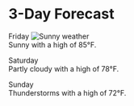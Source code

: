 <!DOCTYPE html>
<html>
<head>
<meta charset="utf-8">
<meta name="viewport" content="width=device-width, initial-scale=1">
<title>3-Day Forecast</title>
<style>

/********** Base styles **********/
* {
  box-sizing: border-box;
}

body {
  font-family: 'Roboto', sans-serif;
  background: linear-gradient(to right, #F2709C, #FF9472);
  color: white;
}

h1 {
  margin-bottom: 15px;
  text-align: center;
}

.box1 p, .box2 p, .box3 p {
  border: 1px solid black;
  background-color: rgba(69, 137, 225, 0.8);
  width: 90%;
  height: 150px;
  margin-right: auto;
  margin-left: auto;
  color: black;
  display: flex;
  flex-direction: column;
  justify-content: space-between;
  align-items: flex-start;
  padding: 10px;
  border-radius: 10px;
  
}

.box1 p span, .box2 p span, .box3 p span {
  align-self: flex-end;
  background-color: #5AA52A;
  padding: 2px 5px;
  border-radius: 5px;
}

.box2 p span {
  background-color: #2A5AA5;
}

.box3 p span {
  background-color: #A52A2A;
}

/* Simple Responsive Framework. */
.row {
  width: 100%;
  display: flex;
  justify-content: space-around;
  align-items: flex-start;
  flex-wrap: wrap;
}

.col {
  border: 1px solid transparent;
  box-sizing: border-box;
  margin: 10px;
}

/********** Large devices only **********/
@media (min-width: 1200px) {
  .col {
    width: 30%;
  }
}

/********** Medium devices only **********/
@media (min-width: 992px) and (max-width: 1199px) {
  .col {
    width: 45%;
  }
}

/********** Small devices only **********/
@media (max-width: 991px) {
  .col {
    width: 90%;
  }
}

</style>
</head>
<body>
<h1>3-Day Forecast</h1>

<div class="row">
  <div class="col box1">
    <p>
      <span>Friday</span>
      <img src="C:\Users\SEAN COLLINS\OneDrive - Neal Analytics LLC\Pictures" alt="Sunny weather" class="forecast-image">
      <br/>
      Sunny with a high of 85°F.
    </p>
  </div>

  <div class="col box2">
    <p>
      <span>Saturday</span>
      <br/>
      Partly cloudy with a high of 78°F.
    </p>
  </div>
  <div class="col box3">
    <p>
      <span>Sunday</span>
      <br/>
      Thunderstorms with a high of 72°F.
    </p>
  </div>
</div>

</body>
</html>

